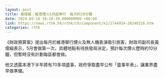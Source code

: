 ```yaml
---
layout: post
title: 黃偉綸：維港煙火5月起舉行　每次約10分鐘
date: 2024-03-16 18:16:39.000000000 +08:00
link: https://news.rthk.hk/rthk/ch/component/k2/1744914-20240316.htm
categories: rthk
---
```


《財政預算案》提出每月於維港舉行煙火及無人機表演吸引旅客，財政司副司長黃偉綸表示，5月會做第一次，具體地點有待旅發局決定，預計每次煙火歷時約10分鐘，但暫時沒有計劃每區都會做。

他又透露本港下半年將有70多項盛事，政府爭取盡早公布「盛事年表」，讓業界盡早做準備。
